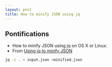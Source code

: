 ```yaml
---
layout: post
title: How to minify JSON using jq
---
```


## Pontifications
*  How to minify JSON using jq on OS X or Linux:
*  From [Using jq to minify JSON](https://nelsonslog.wordpress.com/2016/08/19/using-jq-to-minify-json/)

```bash
jq -c . < input.json >minified.json
```